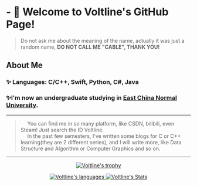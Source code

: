 # - 👋 Welcome to Voltline's GitHub Page!
> Do not ask me about the meaning of the name, actually it was just a random name, **DO NOT CALL ME "CABLE", THANK YOU!**
## About Me
### ✨ Languages: C/C++, Swift, Python, C#, Java
### ✨I'm now an undergraduate studying in <a href="https://www.ecnu.edu.cn">East China Normal University</a>.
---
> &emsp; You can find me in so many platform, like CSDN, bilibili, even Steam! Just search the ID Voltline.<br>
> &emsp; In the past few semesters, I've written some blogs for C or C++ learning(they are 2 different series), and I will write more, like Data Structure and Algorithm or Computer Graphics and so on.


---
<!---
Voltline/Voltline is a ✨ special ✨ repository because its `README.md` (this file) appears on your GitHub profile.
You can click the Preview link to take a look at your changes.
--->

<p align="center">
  <a href="https://github.com/Voltline">
    <img src="https://github-profile-trophy.vercel.app/?username=Voltline&theme=onedark&row=1" alt="Voltline's trophy" >
  </a>
</p>

<p align="center">
  <a href="#">
    <img src="https://github-readme-stats.vercel.app/api/top-langs/?username=Voltline&theme=dark&layout=compact&count_private=true&card_width=500" alt="Voltline's languages" >
    <img src="https://github-readme-stats.vercel.app/api?username=Voltline&show_icons=true&count_private=true&include_all_commits=true&theme=radical&bg_color=45,4E5E7E,F2F2F1&title_color=FFFEEE" alt="Voltline's Stats" >
  </a>
</p>
